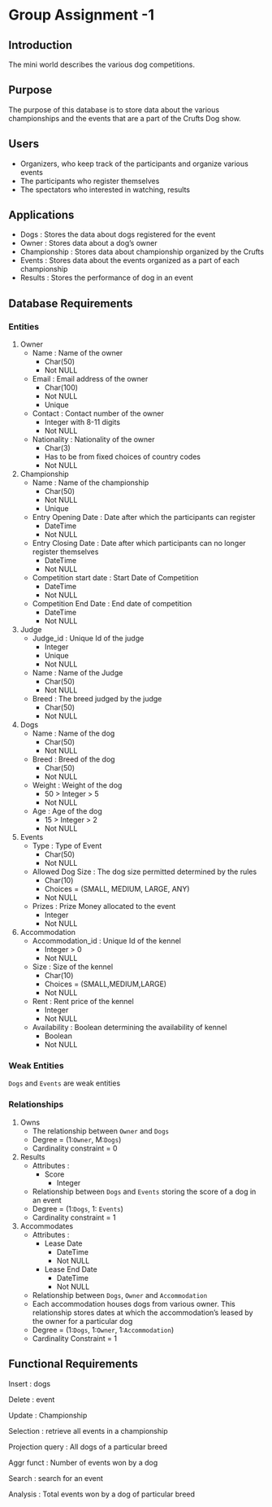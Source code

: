 # Group Assignment -1

## Introduction

The mini world describes the various dog competitions.

## Purpose

The purpose of this database is to store data about the various championships and the events that are a part of the Crufts Dog show.

## Users

- Organizers, who keep track of the participants and organize various events
- The participants who register themselves
- The spectators who interested in watching, results

## Applications

- Dogs : Stores the data about dogs registered for the event
- Owner : Stores data about a dog’s owner
- Championship : Stores data about championship organized by the Crufts
- Events : Stores data about the events organized as a part of each championship
- Results : Stores the performance of dog in an event

## Database Requirements

### Entities

1. Owner
   - Name : Name of the owner
     - Char(50)
     - Not NULL
   - Email : Email address of the owner
     - Char(100)
     - Not NULL
     - Unique
   - Contact : Contact number of the owner
     - Integer with 8-11 digits
     - Not NULL
   - Nationality : Nationality of the owner
     - Char(3)
     - Has to be from fixed choices of country codes
     - Not NULL
3. Championship
   - Name : Name of the championship
     - Char(50)
     - Not NULL
     - Unique
   - Entry Opening Date : Date after which the participants can register
     - DateTime
     - Not NULL
   - Entry Closing Date : Date after which participants can no longer register themselves
     - DateTime
     - Not NULL
   - Competition start date : Start Date of Competition
     - DateTime
     - Not NULL
   - Competition End Date : End date of competition
     - DateTime
     - Not NULL
3. Judge
   - Judge_id : Unique Id of the judge
     - Integer
     - Unique
     - Not NULL
   - Name : Name of the Judge
     - Char(50)
     - Not NULL
   - Breed : The breed judged by the judge
     - Char(50)
     - Not NULL
4. Dogs
   - Name : Name of the dog
     - Char(50)
     - Not NULL
   - Breed : Breed of the dog
     - Char(50)
     - Not NULL
   - Weight : Weight of the dog
     - 50 > Integer > 5
     - Not NULL
   - Age : Age of the dog
     - 15 > Integer > 2
     - Not NULL
5. Events
   - Type : Type of Event
     - Char(50)
     - Not NULL
   - Allowed Dog Size : The dog size permitted determined by the rules
     - Char(10)
     - Choices = (SMALL, MEDIUM, LARGE, ANY)
     - Not NULL
   - Prizes : Prize Money allocated to the event
     - Integer
     - Not NULL
6. Accommodation
   - Accommodation_id : Unique Id of the kennel
     - Integer > 0
     - Not NULL
   - Size : Size of the kennel
     - Char(10)
     - Choices = (SMALL,MEDIUM,LARGE)
     - Not NULL
   - Rent : Rent price of the kennel
     - Integer
     - Not NULL
   - Availability : Boolean determining the availability of kennel
     - Boolean
     - Not NULL

### Weak Entities

`Dogs` and `Events` are weak entities

### Relationships

1. Owns
   - The relationship between `Owner` and `Dogs`
   - Degree = (1:`Owner`, M:`Dogs`)
   - Cardinality constraint = 0
2. Results
   - Attributes : 
     - Score
       - Integer
   - Relationship between `Dogs` and `Events` storing the score of a dog in an event
   - Degree = (1:`Dogs`, 1: `Events`)
   - Cardinality constraint = 1
3. Accommodates
   - Attributes :
     - Lease Date
       - DateTime
       - Not NULL
     - Lease End Date
       - DateTime
       - Not NULL
   - Relationship between `Dogs`, `Owner` and `Accommodation`
   - Each accommodation houses dogs from various owner. This relationship stores dates at which the accommodation’s leased by the owner for a particular dog
   - Degree = (1:`Dogs`, 1:`Owner`, 1:`Accommodation`)
   - Cardinality Constraint = 1

## Functional Requirements

Insert : dogs

Delete : event

Update : Championship

Selection : retrieve all events in a championship

Projection query : All dogs of a particular breed

Aggr funct : Number of events won by a dog

Search : search for an event

Analysis : Total events won by a dog of particular breed



